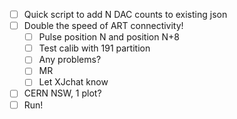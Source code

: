 - [ ] Quick script to add N DAC counts to existing json
- [ ] Double the speed of ART connectivity!
  - [ ] Pulse position N and position N+8
  - [ ] Test calib with 191 partition
  - [ ] Any problems?
  - [ ] MR
  - [ ] Let XJchat know
- [ ] CERN NSW, 1 plot?
- [ ] Run!
